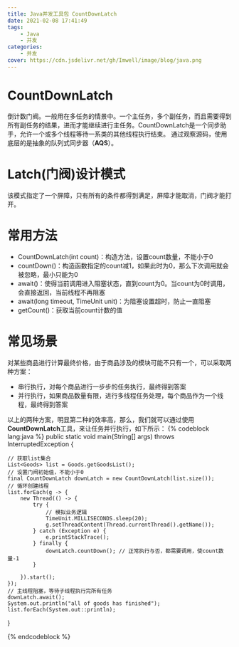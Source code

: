 ```yaml
---
title: Java并发工具包 CountDownLatch
date: 2021-02-08 17:41:49
tags:
    - Java
    - 并发
categories:
    - 并发
cover: https://cdn.jsdelivr.net/gh/Imwell/image/blog/java.png
---
```

# CountDownLatch
倒计数门阀。一般用在多任务的情景中。一个主任务，多个副任务，而且需要得到所有副任务的结果，进而才能继续进行主任务。CountDownLatch是一个同步助手，允许一个或多个线程等待一系类的其他线程执行结束。
通过观察源码，使用底层的是抽象的队列式同步器（**AQS**）。
# Latch(门阀)设计模式
该模式指定了一个屏障，只有所有的条件都得到满足，屏障才能取消，门阀才能打开。
# 常用方法
- CountDownLatch(int count)：构造方法，设置count数量，不能小于0
- countDown()：构造函数指定的count减1，如果此时为0，那么下次调用就会被忽略，最小只能为0
- await()：使得当前调用进入阻塞状态，直到count为0。当count为0时调用，会直接返回，当前线程不再阻塞
- await(long timeout, TimeUnit unit)：为阻塞设置超时，防止一直阻塞
- getCount()：获取当前count计数的值

# 常见场景
对某些商品进行计算最终价格，由于商品涉及的模块可能不只有一个，可以采取两种方案：
- 串行执行，对每个商品进行一步步的任务执行，最终得到答案
- 并行执行，如果商品数量有限，进行多线程任务处理，每个商品作为一个线程，最终得到答案

以上的两种方案，明显第二种的效率高，那么，我们就可以通过使用**CountDownLatch**工具，来让任务并行执行，如下所示：
{% codeblock lang:java %}
public static void main(String[] args) throws InterruptedException {

    // 获取list集合
    List<Goods> list = Goods.getGoodsList();
    // 设置门阀初始值，不能小于0
    final CountDownLatch downLatch = new CountDownLatch(list.size());
    // 循环创建线程
    list.forEach(g -> {
        new Thread(() -> {
            try {
                // 模拟业务逻辑
                TimeUnit.MILLISECONDS.sleep(20);
                g.setThreadContent(Thread.currentThread().getName());
            } catch (Exception e) {
                e.printStackTrace();
            } finally {
                downLatch.countDown(); // 正常执行与否，都需要调用，使count数量-1
            }

        }).start();
    });
    // 主线程阻塞，等待子线程执行完所有任务
    downLatch.await();
    System.out.println("all of goods has finished");
    list.forEach(System.out::println);
}

{% endcodeblock %}
